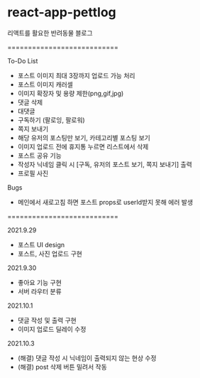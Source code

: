 # react-app-pettlog
리액트를 활요한 반려동물 블로그

===========================

To-Do List

* 포스트 이미지 최대 3장까지 업로드 가능 처리
* 포스트 이미지 캐러셀 
* 이미지 확장자 및 용량 제한(png,gif,jpg)
* 댓글 삭제
* 대댓글 
* 구독하기 (팔로잉, 팔로워)
* 쪽지 보내기
* 해당 유저의 포스팅만 보기, 카테고리별 포스팅 보기
* 이미지 업로드 전에 휴지통 누르면 리스트에서 삭제
* 포스트 공유 기능
* 작성자 닉네임 클릭 시 [구독, 유저의 포스트 보기, 쪽지 보내기] 출력
* 프로필 사진

Bugs
* 메인에서 새로고침 하면 포스트 props로 userId받지 못해 에러 발생

===========================

2021.9.29
* 포스트 UI design
* 포스트, 사진 업로드 구현

2021.9.30
* 좋아요 기능 구현
* 서버 라우터 분류

2021.10.1 
* 댓글 작성 및 출력 구현
* 이미지 업로드 딜레이 수정

2021.10.3
* (해결) 댓글 작성 시 닉네임이 출력되지 않는 현상 수정
* (해결) post 삭제 버튼 밀려서 작동
